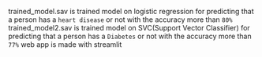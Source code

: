 trained_model.sav is trained model on logistic regression for predicting that a person has a `heart disease` or not with the accuracy more than `80%`
trained_model2.sav is trained model on SVC(Support Vector Classifier) for predicting that a person has a `Diabetes` or not with the accuracy more than `77%`
web app is made with streamlit
